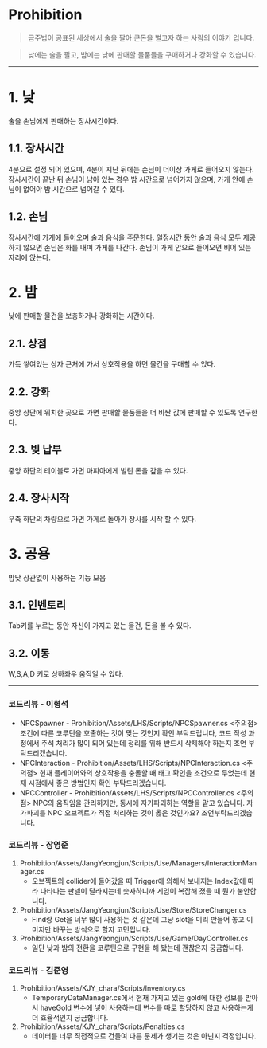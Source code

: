 Prohibition
====
> 금주법이 공표된 세상에서 술을 팔아 큰돈을 벌고자 하는 사람의 이야기 입니다.

> 낮에는 술을 팔고, 밤에는 낮에 판매할 물품들을 구매하거나 강화할 수 있습니다.
- - -
# 1. 낮
술을 손님에게 판매하는 장사시간이다.
## 1.1. 장사시간
4분으로 설정 되어 있으며, 4분이 지난 뒤에는 손님이 더이상 가게로 들어오지 않는다.
장사시간이 끝난 뒤 손님이 남아 있는 경우 밤 시간으로 넘어가지 않으며, 가게 안에 손님이 없어야 밤 시간으로 넘어갈 수 있다.
## 1.2. 손님
장사시간에 가게에 들어오며 술과 음식을 주문한다.
일정시간 동안 술과 음식 모두 제공하지 않으면 손님은 화를 내며 가게를 나간다.
손님이 가게 안으로 들어오면 비어 있는 자리에 앉는다.

# 2. 밤
낮에 판매할 물건을 보충하거나 강화하는 시간이다.
## 2.1. 상점
가득 쌓여있는 상자 근처에 가서 상호작용을 하면 물건을 구매할 수 있다.
## 2.2. 강화
중앙 상단에 위치한 곳으로 가면 판매할 물품들을 더 비싼 값에 판매할 수 있도록 연구한다.
## 2.3. 빚 납부
중앙 하단의 테이블로 가면 마피아에게 빌린 돈을 갚을 수 있다.
## 2.4. 장사시작
우측 하단의 차량으로 가면 가게로 돌아가 장사를 시작 할 수 있다.

# 3. 공용
밤낮 상관없이 사용하는 기능 모음
## 3.1. 인벤토리
Tab키를 누르는 동안 자신이 가지고 있는 물건, 돈을 볼 수 있다.
## 3.2. 이동
W,S,A,D 키로 상하좌우 움직일 수 있다.

---
### 코드리뷰 - 이형석

- NPCSpawner - Prohibition/Assets/LHS/Scripts/NPCSpawner.cs
<주의점> 조건에 따른 코루틴을 호출하는 것이 맞는 것인지 확인 부탁드립니다, 코드 작성 과정에서 주석 처리가 많이 되어 있는데 정리를 위해 반드시 삭제해야 하는지 조언 부탁드리겠습니다.
- NPCInteraction - Prohibition/Assets/LHS/Scripts/NPCInteraction.cs
<주의점> 현재 플레이어와의 상호작용을 충돌할 때 태그 확인을 조건으로 두었는데 현재 시점에서 좋은 방법인지 확인 부탁드리겠습니다.
- NPCController - Prohibition/Assets/LHS/Scripts/NPCController.cs
<주의점> NPC의 움직임을 관리하지만, 동시에 자가파괴하는 역할을 맡고 있습니다. 자가파괴를 NPC 오브젝트가 직접 처리하는 것이 옳은 것인가요? 조언부탁드리겠습니다.

### 코드리뷰 - 장영준

1. Prohibition/Assets/JangYeongjun/Scripts/Use/Managers/InteractionManager.cs
   - 오브젝트의 collider에 들어갔을 때 Trigger에 의해서 보내지는 Index값에 따라 나타나는 판넬이 달라지는데 숫자하니까 게임이 복잡해 졌을 때 뭔가 불안합니다.
2. Prohibition/Assets/JangYeongjun/Scripts/Use/Store/StoreChanger.cs
   - Find랑 Get을 너무 많이 사용하는 것 같은데 그냥 slot을 미리 만들어 놓고 이미지만 바꾸는 방식으로 할지 고민입니다.
3. Prohibition/Assets/JangYeongjun/Scripts/Use/Game/DayController.cs
   - 일단 낮과 밤의 전환을 코루틴으로 구현을 해 봤는데 괜찮은지 궁금합니다.
  
### 코드리뷰 - 김준영
1. Prohibition/Assets/KJY_chara/Scripts/Inventory.cs
   - TemporaryDataManager.cs에서 현재 가지고 있는 gold에 대한 정보를 받아서 haveGold 변수에 넣어 사용하는데 변수를 따로 할당하지 않고 사용하는게 더 효율적인지 궁금합니다.
2. Prohibition/Assets/KJY_chara/Scripts/Penalties.cs
   - 데이터를 너무 직접적으로 건들여 다른 문제가 생기는 것은 아닌지 걱정입니다.
